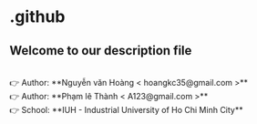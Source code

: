 # .github
## Welcome to our description file
<Br>
👉 Author: **Nguyễn văn Hoàng < hoangkc35@gmail.com >** <Br>
👉 Author: **Phạm lê Thành < A123@gmail.com >** <Br>
👉 School: **IUH - Industrial University of Ho Chi Minh City**<Br>
